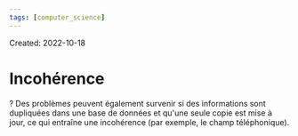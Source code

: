 ```yaml
---
tags: [computer_science]
---
```

Created: 2022-10-18

# Incohérence
?
Des problèmes peuvent également survenir si des informations sont dupliquées dans une base de données et qu'une seule copie est mise à jour, ce qui entraîne une incohérence (par exemple, le champ téléphonique).
<!--SR:!2023-03-16,78,210-->
